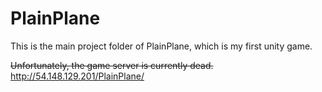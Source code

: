 # PlainPlane
This is the main project folder of PlainPlane, which is my first unity game.

<s>Unfortunately, the game server is currently dead.</s>
http://54.148.129.201/PlainPlane/
